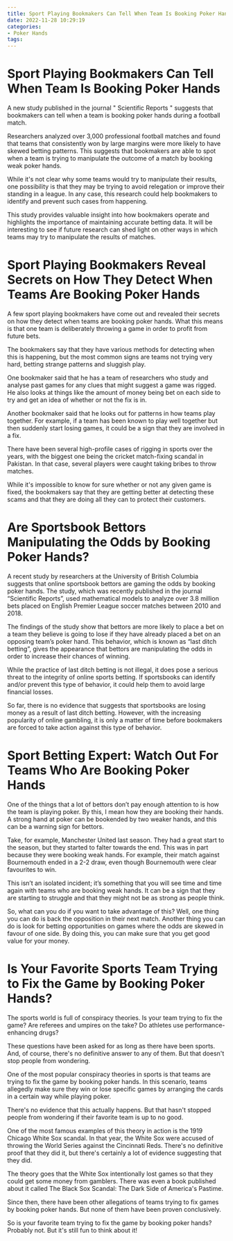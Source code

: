 ```yaml
---
title: Sport Playing Bookmakers Can Tell When Team Is Booking Poker Hands 
date: 2022-11-28 10:29:19
categories:
- Poker Hands
tags:
---
```



#  Sport Playing Bookmakers Can Tell When Team Is Booking Poker Hands 

A new study published in the journal " Scientific Reports " suggests that bookmakers can tell when a team is booking poker hands during a football match.

Researchers analyzed over 3,000 professional football matches and found that teams that consistently won by large margins were more likely to have skewed betting patterns. This suggests that bookmakers are able to spot when a team is trying to manipulate the outcome of a match by booking weak poker hands.

While it's not clear why some teams would try to manipulate their results, one possibility is that they may be trying to avoid relegation or improve their standing in a league. In any case, this research could help bookmakers to identify and prevent such cases from happening.

This study provides valuable insight into how bookmakers operate and highlights the importance of maintaining accurate betting data. It will be interesting to see if future research can shed light on other ways in which teams may try to manipulate the results of matches.

#  Sport Playing Bookmakers Reveal Secrets on How They Detect When Teams Are Booking Poker Hands 

A few sport playing bookmakers have come out and revealed their secrets on how they detect when teams are booking poker hands. What this means is that one team is deliberately throwing a game in order to profit from future bets.

The bookmakers say that they have various methods for detecting when this is happening, but the most common signs are teams not trying very hard, betting strange patterns and sluggish play.

One bookmaker said that he has a team of researchers who study and analyse past games for any clues that might suggest a game was rigged. He also looks at things like the amount of money being bet on each side to try and get an idea of whether or not the fix is in.

Another bookmaker said that he looks out for patterns in how teams play together. For example, if a team has been known to play well together but then suddenly start losing games, it could be a sign that they are involved in a fix.

There have been several high-profile cases of rigging in sports over the years, with the biggest one being the cricket match-fixing scandal in Pakistan. In that case, several players were caught taking bribes to throw matches.

While it's impossible to know for sure whether or not any given game is fixed, the bookmakers say that they are getting better at detecting these scams and that they are doing all they can to protect their customers.

#  Are Sportsbook Bettors Manipulating the Odds by Booking Poker Hands? 

A recent study by researchers at the University of British Columbia suggests that online sportsbook bettors are gaming the odds by booking poker hands. The study, which was recently published in the journal “Scientific Reports”, used mathematical models to analyze over 3.8 million bets placed on English Premier League soccer matches between 2010 and 2018.

The findings of the study show that bettors are more likely to place a bet on a team they believe is going to lose if they have already placed a bet on an opposing team’s poker hand. This behavior, which is known as “last ditch betting”, gives the appearance that bettors are manipulating the odds in order to increase their chances of winning.

While the practice of last ditch betting is not illegal, it does pose a serious threat to the integrity of online sports betting. If sportsbooks can identify and/or prevent this type of behavior, it could help them to avoid large financial losses.

So far, there is no evidence that suggests that sportsbooks are losing money as a result of last ditch betting. However, with the increasing popularity of online gambling, it is only a matter of time before bookmakers are forced to take action against this type of behavior.

#  Sport Betting Expert: Watch Out For Teams Who Are Booking Poker Hands 

One of the things that a lot of bettors don’t pay enough attention to is how the team is playing poker. By this, I mean how they are booking their hands. A strong hand at poker can be bookended by two weaker hands, and this can be a warning sign for bettors.

Take, for example, Manchester United last season. They had a great start to the season, but they started to falter towards the end. This was in part because they were booking weak hands. For example, their match against Bournemouth ended in a 2-2 draw, even though Bournemouth were clear favourites to win.

This isn’t an isolated incident; it’s something that you will see time and time again with teams who are booking weak hands. It can be a sign that they are starting to struggle and that they might not be as strong as people think.

So, what can you do if you want to take advantage of this? Well, one thing you can do is back the opposition in their next match. Another thing you can do is look for betting opportunities on games where the odds are skewed in favour of one side. By doing this, you can make sure that you get good value for your money.

#  Is Your Favorite Sports Team Trying to Fix the Game by Booking Poker Hands?

The sports world is full of conspiracy theories. Is your team trying to fix the game? Are referees and umpires on the take? Do athletes use performance-enhancing drugs?

These questions have been asked for as long as there have been sports. And, of course, there's no definitive answer to any of them. But that doesn't stop people from wondering.

One of the most popular conspiracy theories in sports is that teams are trying to fix the game by booking poker hands. In this scenario, teams allegedly make sure they win or lose specific games by arranging the cards in a certain way while playing poker.

There's no evidence that this actually happens. But that hasn't stopped people from wondering if their favorite team is up to no good.

One of the most famous examples of this theory in action is the 1919 Chicago White Sox scandal. In that year, the White Sox were accused of throwing the World Series against the Cincinnati Reds. There's no definitive proof that they did it, but there's certainly a lot of evidence suggesting that they did.

The theory goes that the White Sox intentionally lost games so that they could get some money from gamblers. There was even a book published about it called The Black Sox Scandal: The Dark Side of America's Pastime.

Since then, there have been other allegations of teams trying to fix games by booking poker hands. But none of them have been proven conclusively.

So is your favorite team trying to fix the game by booking poker hands? Probably not. But it's still fun to think about it!